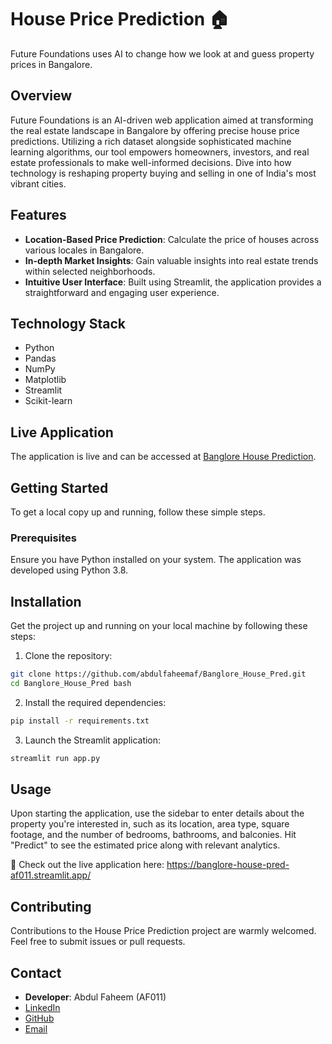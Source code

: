 # House Price Prediction 🏠
Future Foundations uses AI to change how we look at and guess property prices in Bangalore. 

## Overview
Future Foundations is an AI-driven web application aimed at transforming the real estate landscape in Bangalore by offering precise house price predictions. Utilizing a rich dataset alongside sophisticated machine learning algorithms, our tool empowers homeowners, investors, and real estate professionals to make well-informed decisions. Dive into how technology is reshaping property buying and selling in one of India's most vibrant cities.

## Features
- **Location-Based Price Prediction**: Calculate the price of houses across various locales in Bangalore.
- **In-depth Market Insights**: Gain valuable insights into real estate trends within selected neighborhoods.
- **Intuitive User Interface**: Built using Streamlit, the application provides a straightforward and engaging user experience.


## Technology Stack

- Python
- Pandas
- NumPy
- Matplotlib
- Streamlit
- Scikit-learn

## Live Application

The application is live and can be accessed at [Banglore House Prediction](https://banglore-house-pred-af011.streamlit.app/).

## Getting Started

To get a local copy up and running, follow these simple steps.

### Prerequisites

Ensure you have Python installed on your system. The application was developed using Python 3.8.

## Installation

Get the project up and running on your local machine by following these steps:

1. Clone the repository:
   
```bash
git clone https://github.com/abdulfaheemaf/Banglore_House_Pred.git
cd Banglore_House_Pred bash
```
2. Install the required dependencies:
```bash
pip install -r requirements.txt
```

3. Launch the Streamlit application:
```bash
streamlit run app.py
```

## Usage

Upon starting the application, use the sidebar to enter details about the property you're interested in, such as its location, area type, square footage, and the number of bedrooms, bathrooms, and balconies. Hit "Predict" to see the estimated price along with relevant analytics.


🔗 Check out the live application here: https://banglore-house-pred-af011.streamlit.app/

## Contributing

Contributions to the House Price Prediction project are warmly welcomed. Feel free to submit issues or pull requests.


## Contact

- **Developer**: Abdul Faheem (AF011)
- [LinkedIn](https://www.linkedin.com/in/abdulfaheem011/)
- [GitHub](https://github.com/abdulfaheemaf)
- [Email](mailto:abdulfaheemaf11@gmail.com)



